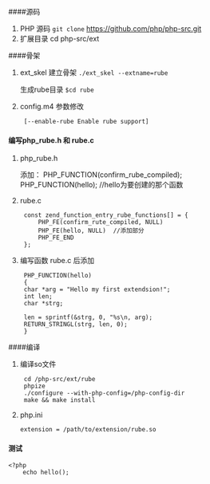 ####源码
1. PHP 源码
	`git clone` https://github.com/php/php-src.git
2. 扩展目录
	cd php-src/ext

####骨架
1. ext_skel 建立骨架
	`./ext_skel --extname=rube`

	生成rube目录
	`$cd rube`
2. config.m4 参数修改

		[--enable-rube Enable rube support]

#### 编写php_rube.h 和 rube.c

1. php_rube.h

	添加：
	    PHP_FUNCTION(confirm_rube_compiled);
    	PHP_FUNCTION(hello); //hello为要创建的那个函数


2. rube.c

    	const zend_function_entry_rube_functions[] = {
    		PHP_FE(confirm_rute_compiled, NULL)
    		PHP_FE(hello, NULL)  //添加部分
    		PHP_FE_END
    	};
3. 编写函数
	rube.c 后添加
    
    	PHP_FUNCTION(hello)
    	{
    	char *arg = "Hello my first extendsion!";
    	int len;
    	char *strg;
    	
    	len = sprintf(&strg, 0, "%s\n, arg);
    	RETURN_STRINGL(strg, len, 0);
    	}

####编译

1. 编译so文件
    
    	cd /php-src/ext/rube
    	phpize
		./configure --with-php-config=/php-config-dir
		make && make install

2. php.ini
    
    `extension = /path/to/extension/rube.so`

#### 测试

	<?php
		echo hello();
